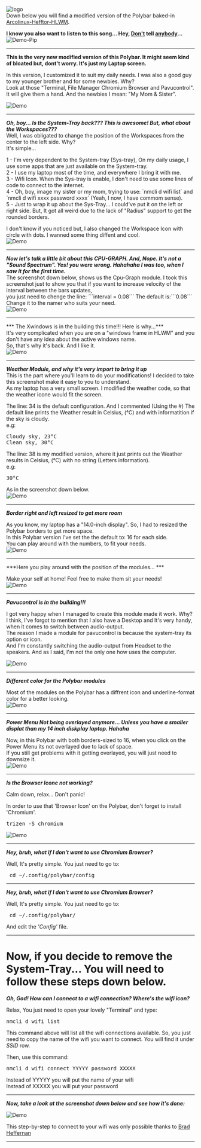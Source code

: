 ![logo](https://raw.githubusercontent.com/adi1090x/polybar-themes/master/previews/logo.png) <br />
Down below you will find a modified version of the Polybar baked-in [Arcolinux-Hefftor-HLWM](https://www.youtube.com/watch?v=iwWSqCDeWgk). 


**I know you also want to listen to this song... Hey, [Don't](https://www.youtube.com/watch?v=wVd0s7scl5U) tell [anybody](https://www.youtube.com/watch?v=hQ4r_kcvClE)...** <br />
![Demo-Pip](https://i.imgur.com/WHWA6ZE.jpg)

------


**This is the very new modified version of this Polybar. It might seem kind of bloated but, dont't worry. It's just my Laptop screen.**<br />

In this version, I customized it to suit my daily needs. I was also a good guy to my younger brother and for some newbies. Why?<br /> 
Look at those "Terminal, File Manager Chromium Browser and Pavucontrol". It will give them a hand. And the newbies I mean: "My Mom & Sister".<br /> 

![Demo](https://i.imgur.com/ns7i3tR.jpg)

------


***Oh, boy... Is the System-Tray back??? This is awesome! But, what about the Workspaces???***<br />
Well, I was obligated to change the position of the Workspaces from the center to the left side. Why?<br />
It's simple...<br />

1 - I'm very dependent to the System-tray (Sys-tray), On my daily usage, I use some apps that are just available on the System-tray.<br />
2 - I use my laptop most of the time, and everywhere I bring it with me.<br />
3 - Wifi Icon. When the Sys-tray is enable, I don't need to use some lines of code to connect to the internet.<br />
4 - Oh, boy, image my sister or my mom, trying to use: ´nmcli d wifi list´ and ´nmcli d wifi xxxx password xxxx´ (Yeah, I now, I have commom sense).<br />
5 - Just to wrap it up about the Sys-Tray... I could've put it on the left or right side. But, It got all weird due to the lack of "Radius" support to get the rounded borders.<br />  

I don't know if you noticed but, I also changed the Workspace Icon with circle with dots. I wanned some thing diffent and cool.<br />
![Demo](https://i.imgur.com/1Yp2CWl.jpg)

------


***Now let's talk a little bit about this CPU-GRAPH. And, Nope. It's not a "Sound Spectrum". Yes! you were wrong. Hahahaha I was too, when I saw it for the first time.***<br />
The screenshot down below, shows us the Cpu-Graph module. I took this screenshot just to show you that if you want to increase velocity of the interval between the bars updates,<br />
you just need to chenge the line: ´´´interval = 0.08´´´ The default is:´´´0.08´´´ Change it to the namer who suits your need.<br />
![Demo](https://i.imgur.com/8z7bifV.jpg)

------


*** The Xwindows is in the building this time!!! Here is why...***<br />
It's very complicated when you are on a  "windows frame in HLWM" and you don't have any idea about the active windows name.<br />
So, that's why it's back. And I like it.<br />
![Demo](https://i.imgur.com/XUq7Vq7.jpg)

------


***Weather Module, and why it's very import to bring it up***<br />
This is the part where you'll learn to do your modifications! I decided to take this screenshot make it easy to you to understand.<br />
As my laptop has a very small screen. I modified the weather code, so that the weather icone would fit the screen.<br />

The line: 34 is the default configuration. And I commented (Using the #) The default line prints the Weather result in Celsius, (°C) and with informatition if the sky is cloudy.<br />
e.g:<br /> 


<pre>Cloudy sky, 23°C  
Clean sky, 30°C</pre>

The line: 38 is my modified version, where it just prints out the Weather results in Celsius, (°C) with no string (Letters information).<br />
e.g:<br /> 

<pre>30°C</pre> 

As in the screenshot down below.<br />
![Demo](https://i.imgur.com/rvHFbNd.jpg)

------


***Border right and left resized to get more room***<br />

As you know, my laptop has a "14.0-inch display". So, I had to resized the Polybar borders to get more space.<br /> 
In this Polybar version I've set the the default to: 16 for each side.<br /> 
You can play around with the numbers, to fit your needs.<br />
![Demo](https://i.imgur.com/Aane1MZ.jpg)

------


***Here you play around with the position of the modules... ***<br />

Make your self at home! Feel free to make them sit your needs!<br />
![Demo](https://i.imgur.com/nSLWsXH.jpg)

------


***Pavucontrol is in the building!!!***<br />

I got very happy when I managed to create this module made it work. Why?<br />
I think, I've forgot to mention that I also have a Desktop and It's very handy, when it comes to switch between audio-output.<br />
The reason I made a module for pavucontrol is because the system-tray its option or icon.<br />
And I'm constantly switching the audio-output from Headset to the speakers. And as I said, I'm not the only one how uses the computer.<br />

![Demo](https://i.imgur.com/rgUo5ci.jpg)

------


***Different color for the Polybar modules***<br />

Most of the modules on the Polybar has a diffrent icon and underline-format color for a better looking.<br />
![Demo](https://i.imgur.com/LeTMgC3.jpg)

------


***Power Menu Not being overlayed anymore... Unless you have a smaller displat than my 14 inch diskplay laptop. Hahaha***<br />

Now, in this Polybar with both borders-sized to 16, when you click on the Power Menu its not overlayed due to lack of space.<br />
If you still get problems with it getting overlayed, you will just need to downsize it.<br />
![Demo](https://i.imgur.com/eQa4iBV.jpg)

------


***Is the Browser Icone not working?***<br />

Calm down, relax... Don't panic!<br />

In order to use that 'Browser Icon' on the Polybar, don't forget to install 'Chromium'.<br />

<pre>trizen -S chromium</pre>
![Demo](https://i.imgur.com/RAdf6lZ.jpg)

------



***Hey, bruh, what if I don't want to use Chromium Browser? <br />***

Well, It's pretty simple. You just need to go to:<br />

<pre> cd ~/.config/polybar/config</pre>

------


***Hey, bruh, what if I don't want to use Chromium Browser? <br />***

Well, It's pretty simple. You just need to go to:<br />

<pre> cd ~/.config/polybar/</pre>

And edit the *'Config'* file. <br />

------


# Now, if you decide to remove the System-Tray... You will need to follow these steps down below. 

 ***Oh, God! How can I connect to a wifi connection? Where's the wifi icon? <br />***

Relax, You just need to open your lovely "Terminal" and type: <br />

<pre>nmcli d wifi list</pre>

This command above will list all the wifi connections available. So, you just need to copy the name of the wifi you want to connect. You will find it under 
*SSID* row. <br />


Then, use this command:<br />

<pre>nmcli d wifi connect YYYYY password XXXXX</pre>

Instead of YYYYY you will put the name of your wifi<br />
Instead of XXXXX you will put your password<br />

------


***Now, take a look at the screenshot down below and see how it's done:***

![Demo](https://i.imgur.com/0PiJS3n.jpg) <br />

This step-by-step to connect to your wifi was only possible thanks to [Brad Heffernan](https://www.youtube.com/watch?v=SXZYJ4fa0C0&t=159s)

------
